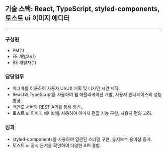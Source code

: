 ## 기술 스택: React, TypeScript, styled-components, 토스트 ui 이미지 에디터

---

### 구성원

- PM(1)
- FE 개발자(1)
- BE 개발자(1)

### 담당업무

- 피그마를 이용하여 사용자 UI/UX 기획 및 디자인 시안 제작.
- React와 TypeScript를 사용하여 웹 애플리케이션 개발, 사용자 인터페이스의 성능 향상.
- 백엔드 서버와 REST API를 통해 통신.
- 토스트 ui 이미지 에디터를 사용하여 이미지 편집 기능 구현, 사용자 편의 고려.

### 성과

- styled-components를 사용하여 일관된 스타일 구현, 유지보수 용이성 증가.
- 토스트 ui 공식 문서를 확인하여 다양한 API 경험.
